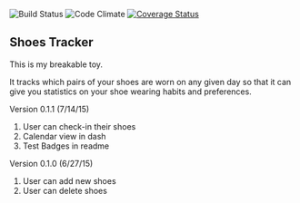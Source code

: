 ![Build Status](https://codeship.com/projects/a4b802d0-0741-0133-711b-7ed36be266d6/status?branch=master)
![Code Climate](https://codeclimate.com/github/PVUL/shoes_tracker.png)
[![Coverage Status](https://coveralls.io/repos/PVUL/shoes_tracker/badge.svg?branch=master&service=github)](https://coveralls.io/github/PVUL/shoes_tracker?branch=master)

Shoes Tracker
--
This is my breakable toy.

It tracks which pairs of your shoes are worn on any given day
so that it can give you statistics on your shoe wearing habits and preferences.

Version 0.1.1
(7/14/15)

1. User can check-in their shoes
2. Calendar view in dash
3. Test Badges in readme

Version 0.1.0
(6/27/15)

1. User can add new shoes
2. User can delete shoes

